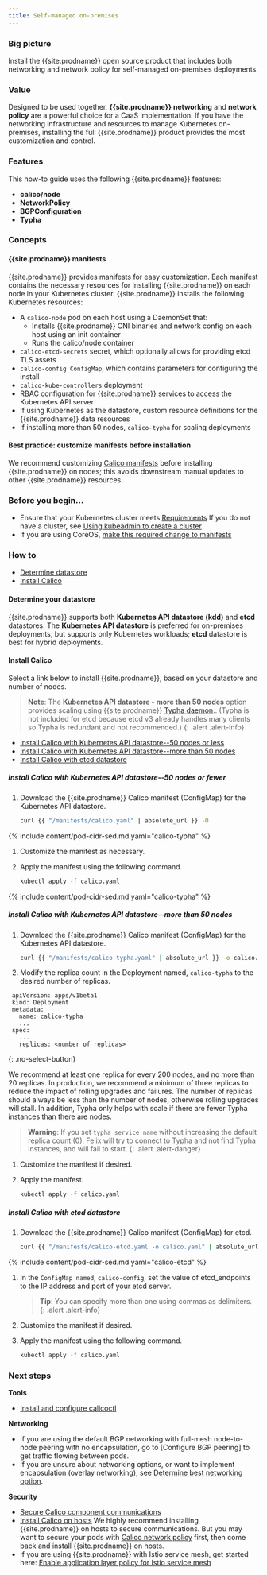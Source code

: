 ```yaml
---
title: Self-managed on-premises
---
```


### Big picture

Install the {{site.prodname}} open source product that includes both networking and network policy for self-managed on-premises deployments.

### Value

Designed to be used together, **{{site.prodname}} networking** and **network policy** are a powerful choice for a CaaS implementation. If you have the networking infrastructure and resources to manage Kubernetes on-premises, installing the full {{site.prodname}} product provides the most customization and control.

### Features

This how-to guide uses the following {{site.prodname}} features:

- **calico/node**
- **NetworkPolicy**
- **BGPConfiguration**
- **Typha**

### Concepts

#### {{site.prodname}} manifests

{{site.prodname}} provides manifests for easy customization. Each manifest contains the necessary resources for installing {{site.prodname}} on each node in your Kubernetes cluster. {{site.prodname}} installs the following Kubernetes resources:

- A `calico-node` pod on each host using a DaemonSet that:
  - Installs {{site.prodname}} CNI binaries and network config on each host using an init container
  - Runs the calico/node container
- `calico-etcd-secrets` secret, which optionally allows for providing etcd TLS assets
- `calico-config ConfigMap`, which contains parameters for configuring the install
- `calico-kube-controllers` deployment
- RBAC configuration for {{site.prodname}} services to access the Kubernetes API server
- If using Kubernetes as the datastore, custom resource definitions for the {{site.prodname}} data resources
- If installing more than 50 nodes, `calico-typha` for scaling deployments

#### Best practice: customize manifests before installation

We recommend customizing [Calico manifests]({{site.url}}/reference/customize-manifests) before installing {{site.prodname}} on nodes; this avoids downstream manual updates to other {{site.prodname}} resources.

### Before you begin...

- Ensure that your Kubernetes cluster meets [Requirements]({site.url}}/getting-started/kubernetes/requirements)
  If you do not have a cluster,  see  [Using kubeadmin to create a cluster]({{site.url}}/getting-started-guides/kubeadm/)
- If you are using CoreOS, [make this required change to manifests]({{site.url}}/reference/faq#are-the-calico-manifests-compatible-with-coreos)

### How to 

- [Determine datastore](#determine-datastore)
- [Install Calico](#install-calico-on-nodes)

#### Determine your datastore 

{{site.prodname}} supports both **Kubernetes API datastore (kdd)** and **etcd** datastores. The **Kubernetes API datastore** is preferred for on-premises deployments, but supports only Kubernetes workloads; **etcd** datastore is best for hybrid deployments. 

#### Install Calico

Select a link below to install {{site.prodname}}, based on your datastore and number of nodes. 

>**Note**: The **Kubernetes API datastore - more than 50 nodes** option provides scaling using {{site.prodname}} [Typha daemon](https://github.com/projectcalico/typha).. (Typha is not included for etcd because etcd v3 already handles many clients so Typha is redundant and not recommended.)
{: .alert .alert-info}

- [Install Calico with Kubernetes API datastore--50 nodes or less](#install-calico-with-kubernetes-api-datastore-50-nodes-or-less)
- [Install Calico with Kubernetes API datastore--more than 50 nodes](#install-calico-with-Kubernetes-api-datastore-more-than-50-nodes)
- [Install Calico with etcd datastore](#install-calico-with-etcd-datastore)

##### Install Calico with Kubernetes API datastore--50 nodes or fewer

1. Download the {{site.prodname}} Calico manifest (ConfigMap) for the Kubernetes API datastore.

   ```bash
   curl {{ "/manifests/calico.yaml" | absolute_url }} -O
   ```
{% include content/pod-cidr-sed.md yaml="calico-typha" %}

1. Customize the manifest as necessary. 
1. Apply the manifest using the following command.

   ```bash
   kubectl apply -f calico.yaml
   ```
{% include content/pod-cidr-sed.md yaml="calico-typha" %}

##### Install Calico with Kubernetes API datastore--more than 50 nodes

1. Download the {{site.prodname}} Calico manifest (ConfigMap) for the Kubernetes API datastore.

   ```bash
   curl {{ "/manifests/calico-typha.yaml" | absolute_url }} -o calico.yaml
   ```
1. Modify the replica count in the Deployment named, `calico-typha` to the desired number of replicas.

  ```
   apiVersion: apps/v1beta1
   kind: Deployment
   metadata:
     name: calico-typha
     ...
   spec:
     ...
     replicas: <number of replicas>
   ```
   {: .no-select-button}

   We recommend at least one replica for every 200 nodes, and no more than 20 replicas. In production, we recommend a minimum of three replicas to reduce the impact of rolling upgrades and failures. The number of replicas should always be less than the number of nodes, otherwise rolling upgrades will stall. In addition, Typha only helps with scale if there are fewer Typha instances than there are nodes.

   > **Warning**: If you set `typha_service_name` without increasing the default replica count (0), Felix will try to connect to Typha and not find Typha instances, and will fail to start.
   {: .alert .alert-danger}

1. Customize the manifest if desired.

1. Apply the manifest.

   ```bash
   kubectl apply -f calico.yaml
   ```
##### Install Calico with etcd datastore

1. Download the {{site.prodname}} Calico manifest (ConfigMap) for etcd.

   ```bash
   curl {{ "/manifests/calico-etcd.yaml -o calico.yaml" | absolute_url }}
   ```
 {% include content/pod-cidr-sed.md yaml="calico-etcd" %}
   
1. In the `ConfigMap named`, `calico-config`, set the value of etcd_endpoints to the IP address and port of your etcd server.

   > **Tip**: You can specify more than one using commas as delimiters.
   {: .alert .alert-info}

1. Customize the manifest if desired.
1. Apply the manifest using the following command.

   ```bash
   kubectl apply -f calico.yaml
   ```

### Next steps

**Tools**

- [Install and configure calicoctl]({{site.url}}/getting-started/calicoctl/install)

**Networking**

- If you are using the default BGP networking with full-mesh node-to-node peering with no encapsulation, go to [Configure BGP peering] to get traffic flowing between pods.
- If you are unsure about networking options, or want to implement encapsulation (overlay networking), see [Determine best networking option]().

**Security**

- [Secure Calico component communications]({{site.url}}/security/comms/crypto-auth)
- [Install Calico on hosts]({{site.url}}/getting-started/bare-metal/installation/)
  We highly recommend installing {{site.prodname}} on hosts to secure communications. But you may want to secure your pods with [Calico network policy]({{site.url}}/security/calico-network-policy) first, then come back and install {{site.prodname}} on hosts.
- If you are using {{site.prodname}} with Istio service mesh, get started here: [Enable application layer policy for Istio service mesh]({{site.url}}/security/enable-app-layer-policy)